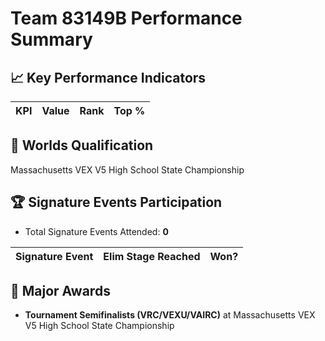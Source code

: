 # Team 83149B Performance Summary

## 📈 Key Performance Indicators
| KPI | Value | Rank | Top % |
|:---|:-----|:----|:-----|


## 🎯 Worlds Qualification
Massachusetts VEX V5 High School State Championship

## 🏆 Signature Events Participation
- Total Signature Events Attended: **0**

| Signature Event | Elim Stage Reached | Won? |
|:----------------|:-------------------|:----|


## 🥇 Major Awards
- **Tournament Semifinalists (VRC/VEXU/VAIRC)** at Massachusetts VEX V5 High School State Championship

